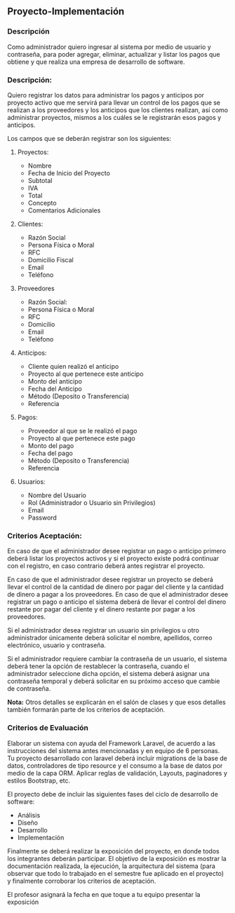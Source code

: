 ## Proyecto-Implementación

### Descripción

Como administrador quiero ingresar al sistema por medio de usuario y contraseña, para
poder agregar, eliminar, actualizar y listar los pagos que obtiene y que realiza una empresa
de desarrollo de software.

### Descripción:

Quiero registrar los datos para administrar los pagos y anticipos por proyecto activo que me
servirá para llevar un control de los pagos que se realizan a los proveedores y los anticipos
que los clientes realizan, así como administrar proyectos, mismos a los cuáles se le registrarán
esos pagos y anticipos.

Los campos que se deberán registrar son los siguientes:

1. Proyectos:
    * Nombre
    * Fecha de Inicio del Proyecto
    * Subtotal
    * IVA
    * Total
    * Concepto
    * Comentarios Adicionales

2. Clientes:
    * Razón Social
    * Persona Física o Moral
    * RFC
    * Domicilio Fiscal
    * Email
    * Teléfono

3. Proveedores
    * Razón Social:
    * Persona Física o Moral
    * RFC
    * Domicilio
    * Email
    * Teléfono

4. Anticipos:
    * Cliente quien realizó el anticipo
    * Proyecto al que pertenece este anticipo
    * Monto del anticipo
    * Fecha del Anticipo
    * Método (Deposito o Transferencia)
    * Referencia

5. Pagos:
    * Proveedor al que se le realizó el pago
    * Proyecto al que pertenece este pago
    * Monto del pago
    * Fecha del pago
    * Método (Deposito o Transferencia)
    * Referencia

6. Usuarios:
    * Nombre del Usuario
    * Rol (Administrador o Usuario sin Privilegios)
    * Email
    * Password

### Criterios Aceptación:

En caso de que el administrador desee registrar un pago o anticipo primero deberá listar los
proyectos activos y si el proyecto existe podrá continuar con el registro, en caso contrario
deberá antes registrar el proyecto.

En caso de que el administrador desee registrar un proyecto se deberá llevar el control de la
cantidad de dinero por pagar del cliente y la cantidad de dinero a pagar a los proveedores.
En caso de que el administrador desee registrar un pago o anticipo el sistema deberá de
llevar el control del dinero restante por pagar del cliente y el dinero restante por pagar a los
proveedores.

Si el administrador desea registrar un usuario sin privilegios u otro administrador únicamente
deberá solicitar el nombre, apellidos, correo electrónico, usuario y contraseña.

Si el administrador requiere cambiar la contraseña de un usuario, el sistema deberá tener la
opción de restablecer la contraseña, cuando el administrador seleccione dicha opción, el
sistema deberá asignar una contraseña temporal y deberá solicitar en su próximo acceso que
cambie de contraseña.

**Nota:** Otros detalles se explicarán en el salón de clases y que esos detalles también
formarán parte de los criterios de aceptación.

### Criterios de Evaluación

Elaborar un sistema con ayuda del Framework Laravel, de acuerdo a las instrucciones del
sistema antes mencionadas y en equipo de 6 personas. Tu proyecto desarrollado con
laravel deberá incluir migrations de la base de datos, controladores de tipo resource y el
consumo a la base de datos por medio de la capa ORM. Aplicar reglas de validación, Layouts,
paginadores y estilos Bootstrap, etc.

El proyecto debe de incluir las siguientes fases del ciclo de desarrollo de software:
* Análisis
* Diseño
* Desarrollo
* Implementación

Finalmente se deberá realizar la exposición del proyecto, en donde todos los integrantes
deberán participar. El objetivo de la exposición es mostrar la documentación realizada, la
ejecución, la arquitectura del sistema (para observar que todo lo trabajado en el semestre fue
aplicado en el proyecto) y finalmente corroborar los criterios de aceptación.

El profesor asignará la fecha en que toque a tu equipo presentar la exposición
